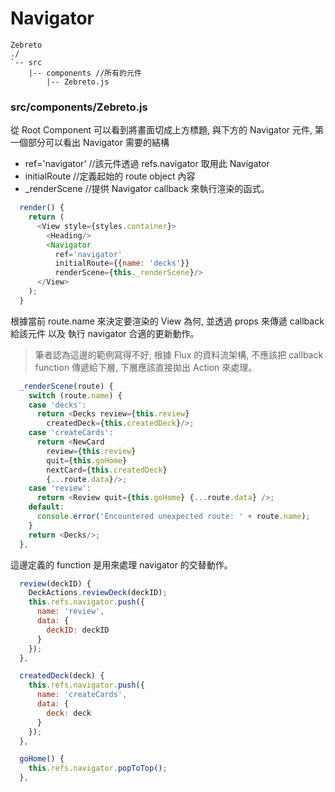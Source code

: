 # Navigator
```
Zebreto
./
`-- src
    |-- components //所有的元件
        |-- Zebreto.js
```

### src/components/Zebreto.js
從 Root Component 可以看到將畫面切成上方標題, 與下方的 Navigator 元件, 第一個部分可以看出 Navigator 需要的結構

* ref='navigator' //該元件透過 refs.navigator 取用此 Navigator
* initialRoute //定義起始的 route object 內容
* _renderScene //提供 Navigator callback 來執行渲染的函式。

```javascript
  render() {
    return (
      <View style={styles.container}>
        <Heading/>
        <Navigator
          ref='navigator'
          initialRoute={{name: 'decks'}}
          renderScene={this._renderScene}/>
      </View>
    );
  }
```

根據當前 route.name 來決定要渲染的 View 為何, 並透過 props 來傳遞 callback 給該元件 以及 執行 navigator 合適的更新動作。
> 筆者認為這邊的範例寫得不好, 根據 Flux 的資料流架構, 不應該把 callback function 傳遞給下層, 下層應該直接拋出 Action 來處理。

```javascript
  _renderScene(route) {
    switch (route.name) {
    case 'decks':
      return <Decks review={this.review}
        createdDeck={this.createdDeck}/>;
    case 'createCards':
      return <NewCard
        review={this.review}
        quit={this.goHome}
        nextCard={this.createdDeck}
        {...route.data}/>;
    case 'review':
      return <Review quit={this.goHome} {...route.data} />;
    default:
      console.error('Encountered unexpected route: ' + route.name);
    }
    return <Decks/>;
  },
```

這邊定義的 function 是用來處理 navigator 的交替動作。
```javascript
  review(deckID) {
    DeckActions.reviewDeck(deckID);
    this.refs.navigator.push({
      name: 'review',
      data: {
        deckID: deckID
      }
    });
  },

  createdDeck(deck) {
    this.refs.navigator.push({
      name: 'createCards',
      data: {
        deck: deck
      }
    });
  },

  goHome() {
    this.refs.navigator.popToTop();
  },
```